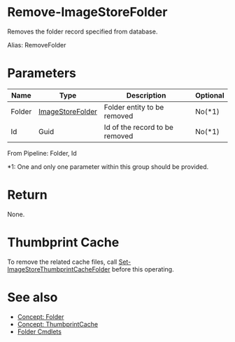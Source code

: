 # Remove-ImageStoreFolder
Removes the folder record specified from database.

Alias: RemoveFolder

# Parameters
|Name|Type|Description|Optional|
|---|---|---|---|
|Folder|[ImageStoreFolder](../../type/ImageStoreFolder.md)|Folder entity to be removed|No(*1)|
|Id|Guid|Id of the record to be removed|No(*1)|

From Pipeline: Folder, Id

*1: One and only one parameter within this group should be provided.

# Return
None.

# Thumbprint Cache
To remove the related cache files, call [Set-ImageStoreThumbprintCacheFolder](../SimilarFile/SetThumbprintCacheFolder.md) before this operating.

# See also
  * [Concept: Folder](../../concept/Folder.md)
  * [Concept: ThumbprintCache](../../concept/ThumbprintCache.md)
  * [Folder Cmdlets](../cmdlets.md#folder)